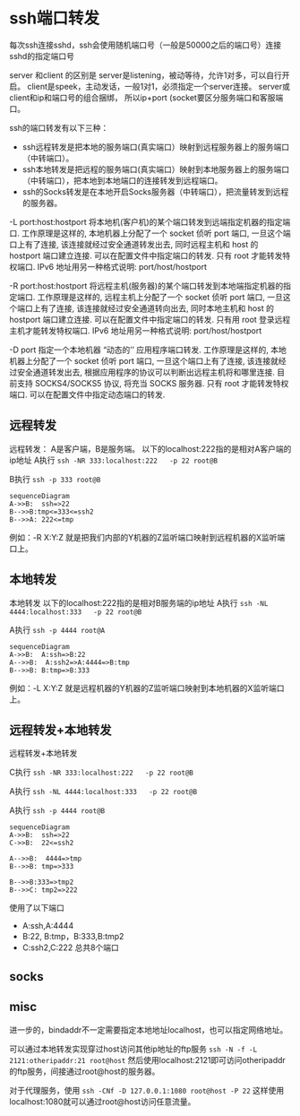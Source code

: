 # ssh端口转发

每次ssh连接sshd，ssh会使用随机端口号（一般是50000之后的端口号）连接sshd的指定端口号

server 和client 的区别是
server是listening，被动等待，允许1对多，可以自行开启。
client是speek，主动发话，一般1对1，必须指定一个server连接。
server或client和ip和端口号的组合捆绑，
所以ip+port (socket要区分服务端口和客服端口。

ssh的端口转发有以下三种：
* ssh远程转发是把本地的服务端口(真实端口）映射到远程服务器上的服务端口（中转端口）。
* ssh本地转发是把远程的服务端口(真实端口）映射到本地服务器上的服务端口（中转端口），把本地到本地端口的连接转发到远程端口。
* ssh的Socks转发是在本地开启Socks服务器（中转端口），把流量转发到远程的服务器。


-L port:host:hostport
将本地机(客户机)的某个端口转发到远端指定机器的指定端口. 工作原理是这样的, 本地机器上分配了一个 socket 侦听 port 端口, 一旦这个端口上有了连接, 该连接就经过安全通道转发出去, 同时远程主机和 host 的 hostport 端口建立连接. 可以在配置文件中指定端口的转发. 只有 root 才能转发特权端口. IPv6 地址用另一种格式说明: port/host/hostport

-R port:host:hostport
将远程主机(服务器)的某个端口转发到本地端指定机器的指定端口. 工作原理是这样的, 远程主机上分配了一个 socket 侦听 port 端口, 一旦这个端口上有了连接, 该连接就经过安全通道转向出去, 同时本地主机和 host 的 hostport 端口建立连接. 可以在配置文件中指定端口的转发. 只有用 root 登录远程主机才能转发特权端口. IPv6 地址用另一种格式说明: port/host/hostport

-D port
指定一个本地机器 “动态的’’ 应用程序端口转发. 工作原理是这样的, 本地机器上分配了一个 socket 侦听 port 端口, 一旦这个端口上有了连接, 该连接就经过安全通道转发出去, 根据应用程序的协议可以判断出远程主机将和哪里连接. 目前支持 SOCKS4/SOCKS5 协议, 将充当 SOCKS 服务器. 只有 root 才能转发特权端口. 可以在配置文件中指定动态端口的转发.

## 远程转发
远程转发：
A是客户端，B是服务端。
以下的localhost:222指的是相对A客户端的ip地址
A执行 `ssh -NR 333:localhost:222   -p 22 root@B`

B执行 `ssh -p 333 root@B`

``` mermaid
sequenceDiagram
A->>B:  ssh=>22
B-->>B:tmp<=333<=ssh2
B-->>A: 222<=tmp

```
例如：-R X:Y:Z 就是把我们内部的Y机器的Z监听端口映射到远程机器的X监听端口上。
## 本地转发
本地转发
以下的localhost:222指的是相对B服务端的ip地址
A执行 `ssh -NL 4444:localhost:333   -p 22 root@B`

A执行 `ssh -p 4444 root@A`

``` mermaid
sequenceDiagram
A->>B:  A:ssh=>B:22
A-->>B:  A:ssh2=>A:4444=>B:tmp
B-->>B: B:tmp=>B:333
```
例如：-L X:Y:Z 就是远程机器的Y机器的Z监听端口映射到本地机器的X监听端口上。
## 远程转发+本地转发
远程转发+本地转发

C执行 `ssh -NR 333:localhost:222   -p 22 root@B`

A执行 `ssh -NL 4444:localhost:333   -p 22 root@B`

A执行 `ssh -p 4444 root@B`

``` mermaid
sequenceDiagram
A->>B:  ssh=>22
C->>B:  22<=ssh2

A-->>B:  4444=>tmp
B-->>B: tmp=>333

B-->>B:333=>tmp2
B-->>C: tmp2=>222
```

使用了以下端口
* A:ssh,A:4444
* B:22, B:tmp，B:333,B:tmp2
* C:ssh2,C:222
总共8个端口


## socks

## misc
进一步的，bindaddr不一定需要指定本地地址localhost，也可以指定网络地址。

可以通过本地转发实现穿过host访问其他ip地址的ftp服务
`ssh -N -f -L 2121:otheripaddr:21 root@host`
然后使用localhost:2121即可访问otheripaddr的ftp服务，间接通过root@host的服务器。

对于代理服务，使用
`ssh -CNf -D 127.0.0.1:1080 root@host -P 22`
这样使用localhost:1080就可以通过root@host访问任意流量。
